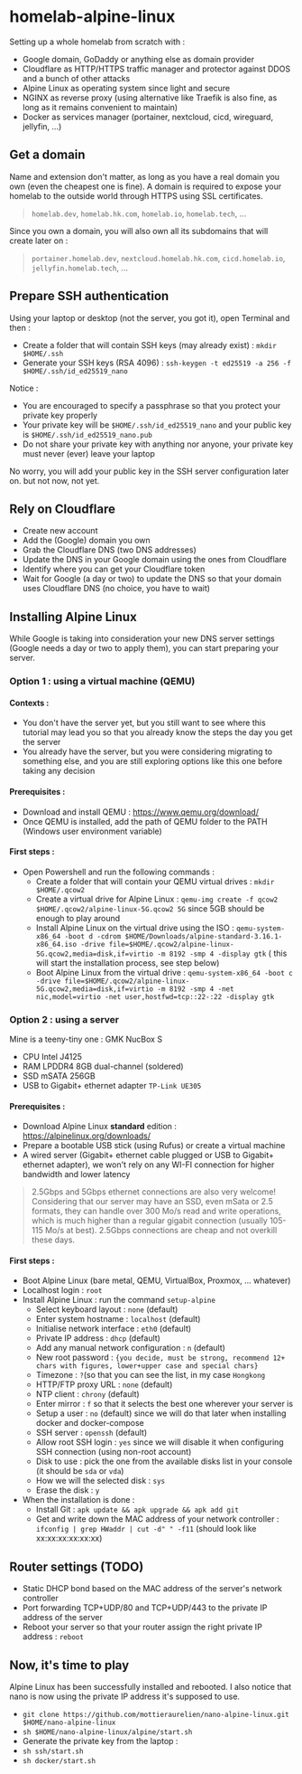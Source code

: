 # homelab-alpine-linux

Setting up a whole homelab from scratch with :
- Google domain, GoDaddy or anything else as domain provider
- Cloudflare as HTTP/HTTPS traffic manager and protector against DDOS and a bunch of other attacks
- Alpine Linux as operating system since light and secure
- NGINX as reverse proxy (using alternative like Traefik is also fine, as long as it remains convenient to maintain)
- Docker as services manager (portainer, nextcloud, cicd, wireguard, jellyfin, ...)

## Get a domain
Name and extension don't matter, as long as you have a real domain you own (even the cheapest one is fine).
A domain is required to expose your homelab to the outside world through HTTPS using SSL certificates.
> `homelab.dev`, `homelab.hk.com`, `homelab.io`, `homelab.tech`, ...

Since you own a domain, you will also own all its subdomains that will create later on :
> `portainer.homelab.dev`, `nextcloud.homelab.hk.com`, `cicd.homelab.io`, `jellyfin.homelab.tech`, ...

## Prepare SSH authentication

Using your laptop or desktop (not the server, you got it), open Terminal and then :

- Create a folder that will contain SSH keys (may already exist) : `mkdir $HOME/.ssh`
- Generate your SSH keys (RSA 4096) : `ssh-keygen -t ed25519 -a 256 -f $HOME/.ssh/id_ed25519_nano`

Notice :

- You are encouraged to specify a passphrase so that you protect your private key properly
- Your private key will be `$HOME/.ssh/id_ed25519_nano` and your public key is `$HOME/.ssh/id_ed25519_nano.pub`
- Do not share your private key with anything nor anyone, your private key must never (ever) leave your laptop

No worry, you will add your public key in the SSH server configuration later on. but not now, not yet.

## Rely on Cloudflare
- Create new account
- Add the (Google) domain you own
- Grab the Cloudflare DNS (two DNS addresses)
- Update the DNS in your Google domain using the ones from Cloudflare
- Identify where you can get your Cloudflare token
- Wait for Google (a day or two) to update the DNS so that your domain uses Cloudflare DNS (no choice, you have to wait)

## Installing Alpine Linux

While Google is taking into consideration your new DNS server settings (Google needs a day or two to apply them), you
can start preparing your server.

### Option 1 : using a virtual machine (QEMU)

#### Contexts :
- You don't have the server yet, but you still want to see where this tutorial may lead you so that you already know the steps the day you get the server
- You already have the server, but you were considering migrating to something else, and you are still exploring options like this one before taking any decision

#### Prerequisites :
- Download and install QEMU : https://www.qemu.org/download/
- Once QEMU is installed, add the path of QEMU folder to the PATH (Windows user environment variable)

#### First steps :
- Open Powershell and run the following commands :
    - Create a folder that will contain your QEMU virtual drives : `mkdir $HOME/.qcow2`
    - Create a virtual drive for Alpine Linux : `qemu-img create -f qcow2 $HOME/.qcow2/alpine-linux-5G.qcow2 5G` since 5GB should be enough to play around
    - Install Alpine Linux on the virtual drive using the ISO : `qemu-system-x86_64 -boot d -cdrom $HOME/Downloads/alpine-standard-3.16.1-x86_64.iso -drive file=$HOME/.qcow2/alpine-linux-5G.qcow2,media=disk,if=virtio -m 8192 -smp 4 -display gtk` (
      this will start the installation process, see step below)
    - Boot Alpine Linux from the virtual drive : `qemu-system-x86_64 -boot c -drive file=$HOME/.qcow2/alpine-linux-5G.qcow2,media=disk,if=virtio -m 8192 -smp 4 -net nic,model=virtio -net user,hostfwd=tcp::22-:22 -display gtk`

### Option 2 : using a server

Mine is a teeny-tiny one : GMK NucBox S
- CPU Intel J4125
- RAM LPDDR4 8GB dual-channel (soldered)
- SSD mSATA 256GB
- USB to Gigabit+ ethernet adapter `TP-Link UE305`

#### Prerequisites :
- Download Alpine Linux **standard** edition : https://alpinelinux.org/downloads/
- Prepare a bootable USB stick (using Rufus) or create a virtual machine
- A wired server (Gigabit+ ethernet cable plugged or USB to Gigabit+ ethernet adapter), we won't rely on any WI-FI
  connection for higher bandwidth and lower latency
> 2.5Gbps and 5Gbps ethernet connections are also very welcome! Considering that our server may have an SSD, even mSata
> or 2.5 formats, they can handle over 300 Mo/s read and write operations, which is much higher than a regular
> gigabit connection (usually 105-115 Mo/s at best). 2.5Gbps connections are cheap and not overkill these days.

#### First steps :

- Boot Alpine Linux (bare metal, QEMU, VirtualBox, Proxmox, ... whatever)
- Localhost login : `root`
- Install Alpine Linux : run the command `setup-alpine`
    - Select keyboard layout : `none` (default)
    - Enter system hostname : `localhost` (default)
    - Initialise network interface : `eth0` (default)
    - Private IP address : `dhcp` (default)
    - Add any manual network configuration : `n` (default)
    - New root password : `{you decide, must be strong, recommend 12+ chars with figures, lower+upper case and special chars}`
    - Timezone : `?`(so that you can see the list, in my case `Hongkong`
    - HTTP/FTP proxy URL : `none` (default)
    - NTP client : `chrony` (default)
    - Enter mirror : `f` so that it selects the best one wherever your server is
    - Setup a user : `no` (default) since we will do that later when installing docker and docker-compose
    - SSH server : `openssh` (default)
    - Allow root SSH login : `yes` since we will disable it when configuring SSH connection (using non-root account)
    - Disk to use : pick the one from the available disks list in your console (it should be `sda` or `vda`)
    - How we will the selected disk : `sys`
    - Erase the disk : `y`
- When the installation is done :
    - Install Git : `apk update && apk upgrade && apk add git`
    - Get and write down the MAC address of your network controller : `ifconfig | grep HWaddr | cut -d" " -f11` (should
      look like xx:xx:xx:xx:xx:xx)

## Router settings (TODO)

- Static DHCP bond based on the MAC address of the server's network controller
- Port forwarding TCP+UDP/80 and TCP+UDP/443 to the private IP address of the server
- Reboot your server so that your router assign the right private IP address : `reboot`

## Now, it's time to play
Alpine Linux has been successfully installed and rebooted.
I also notice that nano is now using the private IP address it's supposed to use.

- `git clone https://github.com/mottieraurelien/nano-alpine-linux.git $HOME/nano-alpine-linux`
- `sh $HOME/nano-alpine-linux/alpine/start.sh`
- Generate the private key from the laptop : 
- `sh ssh/start.sh`
- `sh docker/start.sh`